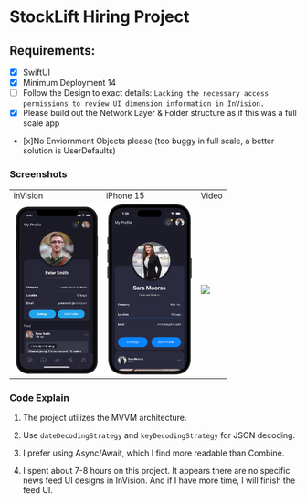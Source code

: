# StockLift Hiring Project

## Requirements:

- [x] SwiftUI 
- [x] Minimum Deployment 14
- [ ] Follow the Design to exact details: `Lacking the necessary access permissions to review UI dimension information in InVision.`
- [x] Please build out the Network Layer & Folder structure as if this was a full scale app
- [x]No Enviornment Objects please (too buggy in full scale, a better solution is UserDefaults)


### Screenshots

|  |  |  |
| - | - | - |
| inVision | iPhone 15 | Video |
| <img src="Screenshots/invision.jpg" height="300"> | <img src="Screenshots/iphone15.png" height="300"> |  <img src="Screenshots/video.gif" height="300">  |



### Code Explain

1. The project utilizes the MVVM architecture.

2. Use `dateDecodingStrategy` and `keyDecodingStrategy` for JSON decoding.

3. I prefer using Async/Await, which I find more readable than Combine.

4. I spent about 7-8 hours on this project. It appears there are no specific news feed UI designs in InVision. And if I have more time, I will finish the feed UI.
